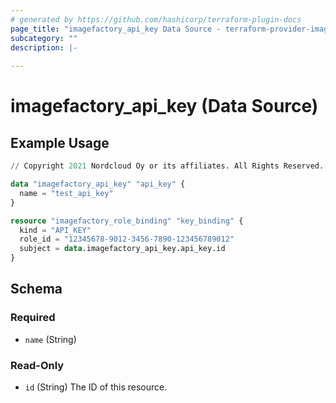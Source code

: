 ```yaml
---
# generated by https://github.com/hashicorp/terraform-plugin-docs
page_title: "imagefactory_api_key Data Source - terraform-provider-imagefactory"
subcategory: ""
description: |-
  
---
```


# imagefactory_api_key (Data Source)



## Example Usage

```terraform
// Copyright 2021 Nordcloud Oy or its affiliates. All Rights Reserved.

data "imagefactory_api_key" "api_key" {
  name = "test_api_key"
}

resource "imagefactory_role_binding" "key_binding" {
  kind = "API_KEY"
  role_id = "12345678-9012-3456-7890-123456789012"
  subject = data.imagefactory_api_key.api_key.id
}
```

<!-- schema generated by tfplugindocs -->
## Schema

### Required

- `name` (String)

### Read-Only

- `id` (String) The ID of this resource.


